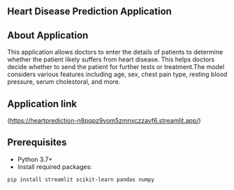 ## Heart Disease Prediction Application

## About Application
This application allows doctors to enter the details of patients to determine whether the patient likely suffers from heart disease. 
This helps doctors decide whether to send the patient for further tests or treatment.The model considers various features including age, sex, 
chest pain type, resting blood pressure, serum cholestoral, and more.

## Application link
(https://heartprediction-n8pqpz9vom5zmnxczzavf6.streamlit.app/)

## Prerequisites
- Python 3.7+
- Install required packages:
 ```bash
 pip install streamlit scikit-learn pandas numpy
